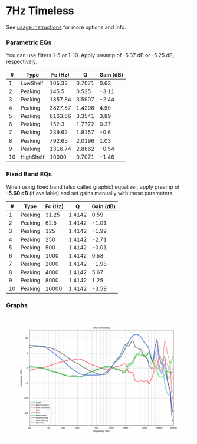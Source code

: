 # 7Hz Timeless
See [usage instructions](https://github.com/jaakkopasanen/AutoEq#usage) for more options and info.

### Parametric EQs
You can use filters 1-5 or 1-10. Apply preamp of -5.37 dB or -5.25 dB, respectively.

|   # | Type      |   Fc (Hz) |      Q |   Gain (dB) |
|-----|-----------|-----------|--------|-------------|
|   1 | LowShelf  |    105.33 | 0.7071 |        0.63 |
|   2 | Peaking   |    145.5  | 0.525  |       -3.11 |
|   3 | Peaking   |   1857.84 | 3.5907 |       -2.44 |
|   4 | Peaking   |   3827.57 | 1.4208 |        4.59 |
|   5 | Peaking   |   6163.66 | 3.3541 |        3.89 |
|   6 | Peaking   |    152.3  | 1.7772 |        0.37 |
|   7 | Peaking   |    239.62 | 1.9157 |       -0.6  |
|   8 | Peaking   |    792.65 | 2.0196 |        1.03 |
|   9 | Peaking   |   1316.74 | 2.8862 |       -0.54 |
|  10 | HighShelf |  10000    | 0.7071 |       -1.46 |

### Fixed Band EQs
When using fixed band (also called graphic) equalizer, apply preamp of **-5.60 dB** (if available) and set gains manually with these parameters.

|   # | Type    |   Fc (Hz) |      Q |   Gain (dB) |
|-----|---------|-----------|--------|-------------|
|   1 | Peaking |     31.25 | 1.4142 |        0.59 |
|   2 | Peaking |     62.5  | 1.4142 |       -1.01 |
|   3 | Peaking |    125    | 1.4142 |       -1.99 |
|   4 | Peaking |    250    | 1.4142 |       -2.71 |
|   5 | Peaking |    500    | 1.4142 |       -0.01 |
|   6 | Peaking |   1000    | 1.4142 |        0.58 |
|   7 | Peaking |   2000    | 1.4142 |       -1.98 |
|   8 | Peaking |   4000    | 1.4142 |        5.67 |
|   9 | Peaking |   8000    | 1.4142 |        1.25 |
|  10 | Peaking |  16000    | 1.4142 |       -3.59 |

### Graphs
![](./7Hz%20Timeless.png)
